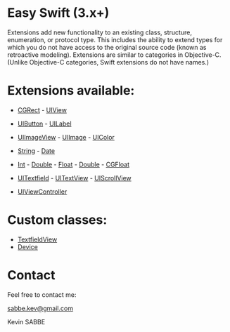 # Easy Swift (3.x+)

Extensions add new functionality to an existing class, structure, enumeration, or protocol type. This includes the ability to extend types for which you do not have access to the original source code (known as retroactive modeling). Extensions are similar to categories in Objective-C. (Unlike Objective-C categories, Swift extensions do not have names.)

# Extensions available:

- [CGRect](EasySwift/EasySwift/CGRect.swift) - [UIView](EasySwift/EasySwift/UIView.swift) 

- [UIButton](EasySwift/EasySwift/UIButton.swift) - [UILabel](EasySwift/EasySwift/UILabel.swift)

- [UIImageView](EasySwift/EasySwift/UIImageView.swift) - [UIImage](EasySwift/EasySwift/UIImage.swift) - [UIColor](EasySwift/EasySwift/UIColor.swift)

- [String](EasySwift/EasySwift/String.swift) - [Date](EasySwift/EasySwift/Date.swift) 

- [Int](EasySwift/EasySwift/Int.swift) - [Double](EasySwift/EasySwift/Double.swift) - [Float](EasySwift/EasySwift/Float.swift) - [Double](EasySwift/EasySwift/Double.swift) - [CGFloat](EasySwift/EasySwift/CGFloat.swift) 

- [UITextfield](EasySwift/EasySwift/UITextfield.swift) - [UITextView](EasySwift/EasySwift/UITextView.swift) - [UIScrollView](EasySwift/EasySwift/UIScrollView.swift)

- [UIViewController](EasySwift/EasySwift/UIViewController.swift)

# Custom classes:

- [TextfieldView](EasySwift/EasySwift/TextfieldView.swift)
- [Device](EasySwift/EasySwift/Device.swift)

# Contact

Feel free to contact me:

sabbe.kev@gmail.com

Kevin SABBE
